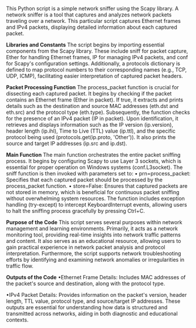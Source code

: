 This Python script is a simple network sniffer using the Scapy library. A network sniffer is a tool that captures and analyzes network packets traveling over a network. This particular script captures Ethernet frames and IPv4 packets, displaying detailed information about each captured packet.

**Libraries and Constants**
The script begins by importing essential components from the Scapy library. These include sniff for packet capture, Ether for handling Ethernet frames, IP for managing IPv4 packets, and conf for Scapy's configuration settings. Additionally, a protocols dictionary is defined to map protocol numbers to their corresponding names (e.g., TCP, UDP, ICMP), facilitating easier interpretation of captured packet headers.

**Packet Processing Function**
The process_packet function is crucial for dissecting each captured packet. It begins by checking if the packet contains an Ethernet frame (Ether in packet). If true, it extracts and prints details such as the destination and source MAC addresses (eth.dst and eth.src) and the protocol type (eth.type). Subsequently, the function checks for the presence of an IPv4 packet (IP in packet). Upon identification, it retrieves and displays information such as the IP version (ip.version), header length (ip.ihl), Time to Live (TTL) value (ip.ttl), and the specific protocol being used (protocols.get(ip.proto, 'Other')). It also prints the source and target IP addresses (ip.src and ip.dst).

**Main Function**
The main function orchestrates the entire packet sniffing process. It begins by configuring Scapy to use Layer 3 sockets, which is essential for proper operation on Windows systems (conf.L3socket). The sniff function is then invoked with parameters set to:
•	prn=process_packet: Specifies that each captured packet should be processed by the process_packet function.
•	store=False: Ensures that captured packets are not stored in memory, which is beneficial for continuous packet sniffing without overwhelming system resources. The function includes exception handling (try-except) to intercept KeyboardInterrupt events, allowing users to halt the sniffing process gracefully by pressing Ctrl+C.

**Purpose of the Code**
This script serves several purposes within network management and learning environments. Primarily, it acts as a network monitoring tool, providing real-time insights into network traffic patterns and content. It also serves as an educational resource, allowing users to gain practical experience in network packet analysis and protocol interpretation. Furthermore, the script supports network troubleshooting efforts by identifying and examining network anomalies or irregularities in traffic flow.

**Outputs of the Code**
•Ethernet Frame Details: Includes MAC addresses of the packet's source and destination, along with the protocol type.

•IPv4 Packet Details: Provides information on the packet's version, header length, TTL value, protocol type, and source/target IP addresses. These outputs are essential for understanding how data is structured and transmitted across networks, aiding in both diagnostic and educational contexts.
